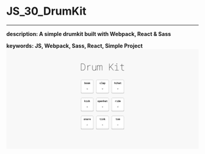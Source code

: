 # JS_30_DrumKit

---

**description: A simple drumkit built with Webpack, React & Sass**

**keywords: JS, Webpack, Sass, React, Simple Project**
![App Screenshot](AppScreenshot.png)
